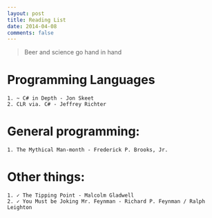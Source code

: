 ```yaml
---
layout: post
title: Reading List
date: 2014-04-08
comments: false
---
```




> Beer and science go hand in hand

# Programming Languages

    1. ~ C# in Depth - Jon Skeet
    2. CLR via. C# - Jeffrey Richter

# General programming:
	1. The Mythical Man-month - Frederick P. Brooks, Jr.

# Other things:
	1. ✓ The Tipping Point - Malcolm Gladwell
	2. ✓ You Must be Joking Mr. Feynman - Richard P. Feynman / Ralph Leighton